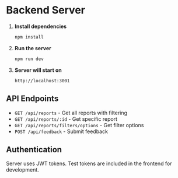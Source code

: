 # Backend Server


1. **Install dependencies**
   ```bash
   npm install
   ```

2. **Run the server**
   ```bash
   npm run dev
   ```

3. **Server will start on**
   ```
   http://localhost:3001
   ```

## API Endpoints

- `GET /api/reports` - Get all reports with filtering
- `GET /api/reports/:id` - Get specific report
- `GET /api/reports/filters/options` - Get filter options
- `POST /api/feedback` - Submit feedback

## Authentication

Server uses JWT tokens. Test tokens are included in the frontend for development.

